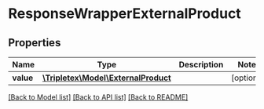 # ResponseWrapperExternalProduct

## Properties
Name | Type | Description | Notes
------------ | ------------- | ------------- | -------------
**value** | [**\Tripletex\Model\ExternalProduct**](ExternalProduct.md) |  | [optional] 

[[Back to Model list]](../../README.md#documentation-for-models) [[Back to API list]](../../README.md#documentation-for-api-endpoints) [[Back to README]](../../README.md)

